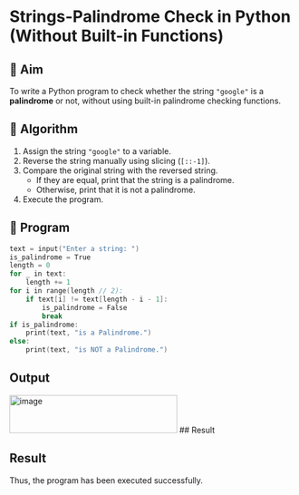 # Strings-Palindrome Check in Python (Without Built-in Functions)

## 🎯 Aim
To write a Python program to check whether the string `"google"` is a **palindrome** or not, without using built-in palindrome checking functions.

## 🧠 Algorithm
1. Assign the string `"google"` to a variable.
2. Reverse the string manually using slicing (`[::-1]`).
3. Compare the original string with the reversed string.
   - If they are equal, print that the string is a palindrome.
   - Otherwise, print that it is not a palindrome.
4. Execute the program.

## 🧾 Program
```c
text = input("Enter a string: ")
is_palindrome = True
length = 0
for _ in text:
    length += 1
for i in range(length // 2):
    if text[i] != text[length - i - 1]:
        is_palindrome = False
        break
if is_palindrome:
    print(text, "is a Palindrome.")
else:
    print(text, "is NOT a Palindrome.")

```

## Output
<img width="296" height="67" alt="image" src="https://github.com/user-attachments/assets/b54c3834-d410-46e3-97ce-4ae38aea02e3" />
## Result


## Result
Thus, the program has been executed successfully.
